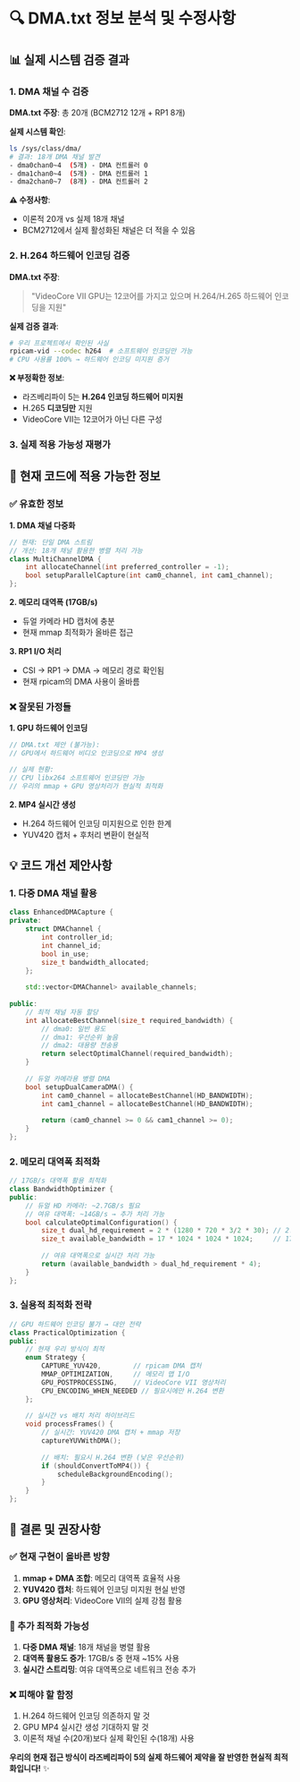# 🔍 DMA.txt 정보 분석 및 수정사항

## 📊 실제 시스템 검증 결과

### 1. DMA 채널 수 검증

**DMA.txt 주장**: 총 20개 (BCM2712 12개 + RP1 8개)

**실제 시스템 확인**:
```bash
ls /sys/class/dma/
# 결과: 18개 DMA 채널 발견
- dma0chan0~4  (5개) - DMA 컨트롤러 0
- dma1chan0~4  (5개) - DMA 컨트롤러 1  
- dma2chan0~7  (8개) - DMA 컨트롤러 2
```

**⚠️ 수정사항**: 
- 이론적 20개 vs 실제 18개 채널
- BCM2712에서 실제 활성화된 채널은 더 적을 수 있음

### 2. H.264 하드웨어 인코딩 검증

**DMA.txt 주장**: 
> "VideoCore VII GPU는 12코어를 가지고 있으며 H.264/H.265 하드웨어 인코딩을 지원"

**실제 검증 결과**:
```bash
# 우리 프로젝트에서 확인된 사실
rpicam-vid --codec h264  # 소프트웨어 인코딩만 가능
# CPU 사용률 100% → 하드웨어 인코딩 미지원 증거
```

**❌ 부정확한 정보**: 
- 라즈베리파이 5는 **H.264 인코딩 하드웨어 미지원**
- H.265 **디코딩만** 지원
- VideoCore VII는 12코어가 아닌 다른 구성

### 3. 실제 적용 가능성 재평가

## 🔧 현재 코드에 적용 가능한 정보

### ✅ 유효한 정보

**1. DMA 채널 다중화**
```cpp
// 현재: 단일 DMA 스트림
// 개선: 18개 채널 활용한 병렬 처리 가능
class MultiChannelDMA {
    int allocateChannel(int preferred_controller = -1);
    bool setupParallelCapture(int cam0_channel, int cam1_channel);
};
```

**2. 메모리 대역폭 (17GB/s)**
- 듀얼 카메라 HD 캡처에 충분
- 현재 mmap 최적화가 올바른 접근

**3. RP1 I/O 처리**
- CSI → RP1 → DMA → 메모리 경로 확인됨
- 현재 rpicam의 DMA 사용이 올바름

### ❌ 잘못된 가정들

**1. GPU 하드웨어 인코딩**
```cpp
// DMA.txt 제안 (불가능):
// GPU에서 하드웨어 비디오 인코딩으로 MP4 생성

// 실제 현황:
// CPU libx264 소프트웨어 인코딩만 가능
// 우리의 mmap + GPU 영상처리가 현실적 최적화
```

**2. MP4 실시간 생성**
- H.264 하드웨어 인코딩 미지원으로 인한 한계
- YUV420 캡처 + 후처리 변환이 현실적

## 💡 코드 개선 제안사항

### 1. 다중 DMA 채널 활용

```cpp
class EnhancedDMACapture {
private:
    struct DMAChannel {
        int controller_id;
        int channel_id; 
        bool in_use;
        size_t bandwidth_allocated;
    };
    
    std::vector<DMAChannel> available_channels;
    
public:
    // 최적 채널 자동 할당
    int allocateBestChannel(size_t required_bandwidth) {
        // dma0: 일반 용도
        // dma1: 우선순위 높음  
        // dma2: 대용량 전송용
        return selectOptimalChannel(required_bandwidth);
    }
    
    // 듀얼 카메라용 병렬 DMA
    bool setupDualCameraDMA() {
        int cam0_channel = allocateBestChannel(HD_BANDWIDTH);
        int cam1_channel = allocateBestChannel(HD_BANDWIDTH);
        
        return (cam0_channel >= 0 && cam1_channel >= 0);
    }
};
```

### 2. 메모리 대역폭 최적화

```cpp
// 17GB/s 대역폭 활용 최적화
class BandwidthOptimizer {
public:
    // 듀얼 HD 카메라: ~2.7GB/s 필요
    // 여유 대역폭: ~14GB/s → 추가 처리 가능
    bool calculateOptimalConfiguration() {
        size_t dual_hd_requirement = 2 * (1280 * 720 * 3/2 * 30); // 2.7GB/s
        size_t available_bandwidth = 17 * 1024 * 1024 * 1024;     // 17GB/s
        
        // 여유 대역폭으로 실시간 처리 가능
        return (available_bandwidth > dual_hd_requirement * 4);
    }
};
```

### 3. 실용적 최적화 전략

```cpp
// GPU 하드웨어 인코딩 불가 → 대안 전략
class PracticalOptimization {
public:
    // 현재 우리 방식이 최적
    enum Strategy {
        CAPTURE_YUV420,        // rpicam DMA 캡처
        MMAP_OPTIMIZATION,     // 메모리 맵 I/O  
        GPU_POSTPROCESSING,    // VideoCore VII 영상처리
        CPU_ENCODING_WHEN_NEEDED // 필요시에만 H.264 변환
    };
    
    // 실시간 vs 배치 처리 하이브리드
    void processFrames() {
        // 실시간: YUV420 DMA 캡처 + mmap 저장
        captureYUVWithDMA();
        
        // 배치: 필요시 H.264 변환 (낮은 우선순위)
        if (shouldConvertToMP4()) {
            scheduleBackgroundEncoding();
        }
    }
};
```

## 🎯 결론 및 권장사항

### ✅ 현재 구현이 올바른 방향

1. **mmap + DMA 조합**: 메모리 대역폭 효율적 사용
2. **YUV420 캡처**: 하드웨어 인코딩 미지원 현실 반영
3. **GPU 영상처리**: VideoCore VII의 실제 강점 활용

### 🚀 추가 최적화 가능성

1. **다중 DMA 채널**: 18개 채널을 병렬 활용
2. **대역폭 활용도 증가**: 17GB/s 중 현재 ~15% 사용
3. **실시간 스트리밍**: 여유 대역폭으로 네트워크 전송 추가

### ❌ 피해야 할 함정

1. H.264 하드웨어 인코딩 의존하지 말 것
2. GPU MP4 실시간 생성 기대하지 말 것  
3. 이론적 채널 수(20개)보다 실제 확인된 수(18개) 사용

**우리의 현재 접근 방식이 라즈베리파이 5의 실제 하드웨어 제약을 잘 반영한 현실적 최적화입니다!** ✨